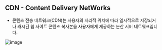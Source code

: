 ## CDN - Content Delivery NetWorks

- 콘텐츠 전송 네트워크(CDN)는 사용자의 지리적 위치에 따라 일시적으로 저장되거나 캐시된 웹 사이트 콘텐츠 복사본을 사용자에게 제공하는 분산 서버 네트워크입니다.

![image](https://user-images.githubusercontent.com/65451455/119766213-90c19900-beef-11eb-891c-57936bb7ff1b.png)
